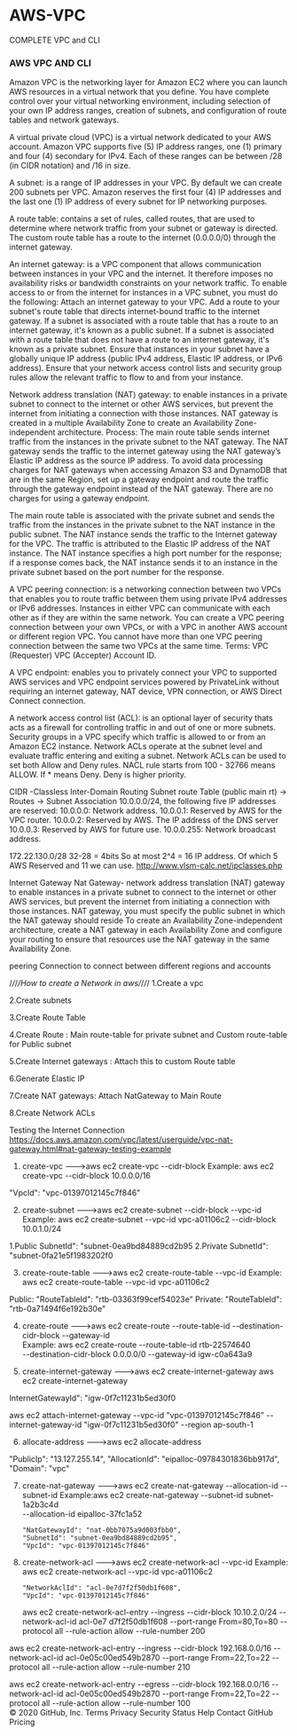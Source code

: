 # AWS-VPC
COMPLETE VPC and CLI
### AWS VPC AND CLI

Amazon VPC is the networking layer for Amazon EC2 where you can launch AWS resources in a virtual network that you define. You have complete control over your virtual networking environment, including selection of your own IP address ranges, creation of subnets, and configuration of route tables and network gateways.

A virtual private cloud (VPC) is a virtual network dedicated to your AWS account. 
Amazon VPC supports five (5) IP address ranges, one (1) primary and four (4) secondary for IPv4. Each of these ranges can be between /28 (in CIDR notation) and /16 in size.


A subnet: is a range of IP addresses in your VPC. By default we can create 200 subnets per VPC.
Amazon reserves the first four (4) IP addresses and the last one (1) IP address of every subnet for IP networking purposes. 

A route table: contains a set of rules, called routes, that are used to determine where network traffic from your subnet or gateway is directed.
The custom route table has a route to the internet (0.0.0.0/0) through the internet gateway.

An internet gateway: is a VPC component that allows communication between instances in your VPC and the internet. 
It therefore imposes no availability risks or bandwidth constraints on your network traffic.
To enable access to or from the internet for instances in a VPC subnet, you must do the following:
Attach an internet gateway to your VPC.
Add a route to your subnet's route table that directs internet-bound traffic to the internet gateway. If a subnet is associated with a route table that has a route to an internet gateway, it's known as a public subnet. If a subnet is associated with a route table that does not have a route to an internet gateway, it's known as a private subnet.
Ensure that instances in your subnet have a globally unique IP address (public IPv4 address, Elastic IP address, or IPv6 address).
Ensure that your network access control lists and security group rules allow the relevant traffic to flow to and from your instance.

Network address translation (NAT) gateway: to enable instances in a private subnet to connect to the internet or other AWS services, but prevent the internet from initiating a connection with those instances.
NAT gateway is created in a multiple Availability Zone to create an Availability Zone-independent architecture.
Process: The main route table sends internet traffic from the instances in the private subnet to the NAT gateway. The NAT gateway sends the traffic to the internet gateway using the NAT gateway’s Elastic IP address as the source IP address.
To avoid data processing charges for NAT gateways when accessing Amazon S3 and DynamoDB that are in the same Region, set up a gateway endpoint and route the traffic through the gateway endpoint instead of the NAT gateway. There are no charges for using a gateway endpoint. 

The main route table is associated with the private subnet and sends the traffic from the instances in the private subnet to the NAT instance in the public subnet. The NAT instance sends the traffic to the Internet gateway for the VPC. The traffic is attributed to the Elastic IP address of the NAT instance. The NAT instance specifies a high port number for the response; if a response comes back, the NAT instance sends it to an instance in the private subnet based on the port number for the response.

A VPC peering connection: is a networking connection between two VPCs that enables you to route traffic between them using private IPv4 addresses or IPv6 addresses. Instances in either VPC can communicate with each other as if they are within the same network. You can create a VPC peering connection between your own VPCs, or with a VPC in another AWS account or different region VPC.
You cannot have more than one VPC peering connection between the same two VPCs at the same time.
Terms: VPC (Requester) VPC (Accepter) Account ID.

A VPC endpoint: enables you to privately connect your VPC to supported AWS services and 
VPC endpoint services powered by PrivateLink without requiring an internet gateway, 
NAT device, VPN connection, or AWS Direct Connect connection.

A network access control list (ACL): is an optional layer of security thats acts as a firewall for controlling traffic in and out of one or more subnets.
Security groups in a VPC specify which traffic is allowed to or from an Amazon EC2 instance. Network ACLs operate at the subnet level and evaluate traffic entering and exiting a subnet. Network ACLs can be used to set both Allow and Deny rules. 
NACL  rule starts from 100 - 32766 means ALLOW. If * means Deny. Deny is higher priority.


CIDR -Classless Inter-Domain Routing
Subnet
route Table (public main rt)
 -> Routes
 -> Subnet Association
10.0.0.0/24, the following five IP addresses are reserved:
10.0.0.0: Network address.
10.0.0.1: Reserved by AWS for the VPC router.
10.0.0.2: Reserved by AWS. The IP address of the DNS server
10.0.0.3: Reserved by AWS for future use.
10.0.0.255: Network broadcast address. 

172.22.130.0/28
32-28 = 4bits  So at most 2^4 = 16 IP address. Of which 5 AWS Reserved and 11 we can use.
http://www.vlsm-calc.net/ipclasses.php

Internet Gateway
Nat Gateway- network address translation (NAT) gateway to enable instances in a private subnet to connect to the internet or other AWS services, 
             but prevent the internet from initiating a connection with those instances.
			 NAT gateway, you must specify the public subnet in which the NAT gateway should reside
			 To create an Availability Zone-independent architecture, create a NAT gateway in each Availability Zone and configure your routing to 
			 ensure that resources use the NAT gateway in the same Availability Zone.
			 
peering Connection  to connect between different regions and accounts

/*/*/*/How to create a Network in aws/*/*/*/
1.Create a vpc

2.Create subnets

3.Create Route Table

4.Create Route : Main route-table for private subnet and Custom route-table for Public subnet

5.Create Internet gateways : Attach this to custom Route table

6.Generate Elastic IP

7.Create NAT gateways: Attach NatGateway to Main Route

8.Create Network ACLs

Testing the Internet Connection
https://docs.aws.amazon.com/vpc/latest/userguide/vpc-nat-gateway.html#nat-gateway-testing-example	
	
1.	create-vpc
--->aws ec2 create-vpc --cidr-block	
Example: aws ec2 create-vpc --cidr-block 10.0.0.0/16

"VpcId": "vpc-01397012145c7f846"

2.	create-subnet
--->aws ec2 create-subnet --cidr-block --vpc-id
Example: aws ec2 create-subnet --vpc-id vpc-a01106c2 --cidr-block 10.0.1.0/24

1.Public SubnetId": "subnet-0ea9bd84889cd2b95
2.Private SubnetId": "subnet-0fa21e5f1983202f0

3.  create-route-table
--->aws ec2 create-route-table --vpc-id
Example: aws ec2 create-route-table --vpc-id vpc-a01106c2

Public: "RouteTableId": "rtb-03363f99cef54023e"
Private: "RouteTableId": "rtb-0a71494f6e192b30e"

4.  create-route
--->aws ec2 create-route --route-table-id --destination-cidr-block	--gateway-id	 
Example: aws ec2 create-route --route-table-id rtb-22574640  
             --destination-cidr-block 0.0.0.0/0 --gateway-id igw-c0a643a9

			 
			 
5.	create-internet-gateway
--->aws ec2 create-internet-gateway 
aws ec2 create-internet-gateway

InternetGatewayId": "igw-0f7c11231b5ed30f0

aws ec2 attach-internet-gateway --vpc-id "vpc-01397012145c7f846" --internet-gateway-id "igw-0f7c11231b5ed30f0" --region ap-south-1

6.	allocate-address
--->aws ec2 allocate-address

"PublicIp": "13.127.255.14",
    "AllocationId": "eipalloc-09784301836bb917d",
    "Domain": "vpc"

	
7.	create-nat-gateway
--->aws ec2 create-nat-gateway --allocation-id --subnet-id
Example:aws ec2 create-nat-gateway --subnet-id subnet-1a2b3c4d  
           --allocation-id eipalloc-37fc1a52 	

        "NatGatewayId": "nat-0bb7075a9d003fbb0",
        "SubnetId": "subnet-0ea9bd84889cd2b95",
        "VpcId": "vpc-01397012145c7f846"
 

8.  create-network-acl
--->aws ec2 create-network-acl --vpc-id
Example: aws ec2 create-network-acl --vpc-id vpc-a01106c2

        "NetworkAclId": "acl-0e7d7f2f50db1f608",
        "VpcId": "vpc-01397012145c7f846"

	aws ec2 create-network-acl-entry --ingress --cidr-block 10.10.2.0/24 
	       --network-acl-id acl-0e7 d7f2f50db1f608 --port-range From=80,To=80 
	        --protocol all --rule-action allow --rule-number 200

aws ec2 create-network-acl-entry --ingress --cidr-block 192.168.0.0/16 
--network-acl-id acl-0e05c00ed549b2870 --port-range From=22,To=22 
--protocol all --rule-action allow --rule-number 210

aws ec2 create-network-acl-entry --egress --cidr-block 192.168.0.0/16 
--network-acl-id acl-0e05c00ed549b2870 --port-range From=22,To=22 
--protocol all --rule-action allow --rule-number 100		
© 2020 GitHub, Inc.
Terms
Privacy
Security
Status
Help
Contact GitHub
Pricing
